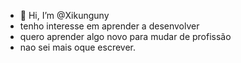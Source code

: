 - 👋 Hi, I’m @Xikunguny
-  tenho interesse em aprender a desenvolver 
- quero aprender algo novo para mudar de profissão
- nao sei mais oque escrever.
